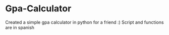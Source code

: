 # Gpa-Calculator
Created a simple gpa calculator in python for a friend :)
Script and functions are in spanish
